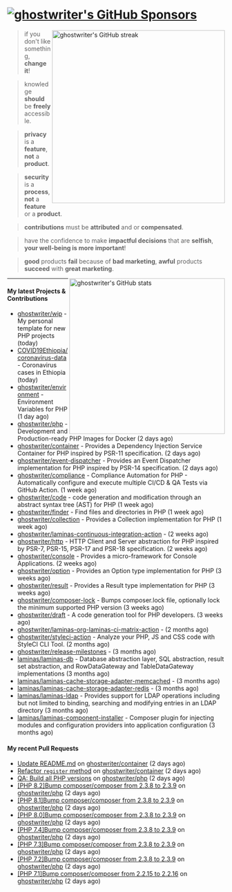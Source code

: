 # [![ghostwriter's GitHub Sponsors](https://img.shields.io/github/sponsors/ghostwriter?label=GitHub+Sponsors&style=flat-square&logo=GitHub%20Sponsors)](https://github.com/sponsors/ghostwriter)

<img alt="ghostwriter's GitHub streak" width="400px" align="right" src="https://github-readme-streak-stats.herokuapp.com/?cache_seconds=1800&user=ghostwriter">

> if you don't like something, **change it**!

> knowledge **should** be **freely** accessible.

> **privacy** is a **feature**, **not** a **product**.

> **security** is a **process**, **not** a **feature** or a **product**.

> **contributions** must be **attributed** and or **compensated**.

> have the confidence to make **impactful decisions** that are **selfish**, **your well-being is more important**!

> **good** products **fail** because of **bad marketing**, **awful** products **succeed** with **great marketing**.

<img alt="ghostwriter's GitHub stats" width="360px" align="right" src="https://github-readme-stats.vercel.app/api?cache_seconds=1800&username=ghostwriter&show_icons=true&count_private=true&hide_title=true&hide_rank=true&icon_color=333">

---

#### My latest Projects & Contributions

- [ghostwriter/wip](https://github.com/ghostwriter/wip) - My personal template for new PHP projects (today)
- [COVID19Ethiopia/coronavirus-data](https://github.com/COVID19Ethiopia/coronavirus-data) - Coronavirus cases in Ethiopia (today)
- [ghostwriter/environment](https://github.com/ghostwriter/environment) - Environment Variables for PHP (1 day ago)
- [ghostwriter/php](https://github.com/ghostwriter/php) - Development and Production-ready PHP Images for Docker (2 days ago)
- [ghostwriter/container](https://github.com/ghostwriter/container) - Provides a Dependency Injection Service Container for PHP inspired by PSR-11 specification. (2 days ago)
- [ghostwriter/event-dispatcher](https://github.com/ghostwriter/event-dispatcher) - Provides an Event Dispatcher implementation for PHP inspired by PSR-14 specification. (2 days ago)
- [ghostwriter/compliance](https://github.com/ghostwriter/compliance) - Compliance Automation for PHP - Automatically configure and execute multiple CI/CD &amp; QA Tests via GitHub Action. (1 week ago)
- [ghostwriter/code](https://github.com/ghostwriter/code) - code generation and modification through an abstract syntax tree (AST) for PHP (1 week ago)
- [ghostwriter/finder](https://github.com/ghostwriter/finder) - Find files and directories in PHP (1 week ago)
- [ghostwriter/collection](https://github.com/ghostwriter/collection) - Provides a Collection implementation for PHP (1 week ago)
- [ghostwriter/laminas-continuous-integration-action](https://github.com/ghostwriter/laminas-continuous-integration-action) -  (2 weeks ago)
- [ghostwriter/http](https://github.com/ghostwriter/http) - HTTP Client and Server abstraction for PHP inspired by PSR-7, PSR-15, PSR-17 and PSR-18 specification. (2 weeks ago)
- [ghostwriter/console](https://github.com/ghostwriter/console) - Provides a micro-framework for Console Applications. (2 weeks ago)
- [ghostwriter/option](https://github.com/ghostwriter/option) - Provides an Option type implementation for PHP (3 weeks ago)
- [ghostwriter/result](https://github.com/ghostwriter/result) - Provides a Result type implementation for PHP (3 weeks ago)
- [ghostwriter/composer-lock](https://github.com/ghostwriter/composer-lock) - Bumps composer.lock file, optionally lock the minimum supported PHP version (3 weeks ago)
- [ghostwriter/draft](https://github.com/ghostwriter/draft) - A code generation tool for PHP developers. (3 weeks ago)
- [ghostwriter/laminas-org-laminas-ci-matrix-action](https://github.com/ghostwriter/laminas-org-laminas-ci-matrix-action) -  (2 months ago)
- [ghostwriter/styleci-action](https://github.com/ghostwriter/styleci-action) - Analyze your PHP, JS and CSS code with StyleCI CLI Tool. (2 months ago)
- [ghostwriter/release-milestones](https://github.com/ghostwriter/release-milestones) -  (3 months ago)
- [laminas/laminas-db](https://github.com/laminas/laminas-db) - Database abstraction layer, SQL abstraction, result set abstraction, and RowDataGateway and TableDataGateway implementations (3 months ago)
- [laminas/laminas-cache-storage-adapter-memcached](https://github.com/laminas/laminas-cache-storage-adapter-memcached) -  (3 months ago)
- [laminas/laminas-cache-storage-adapter-redis](https://github.com/laminas/laminas-cache-storage-adapter-redis) -  (3 months ago)
- [laminas/laminas-ldap](https://github.com/laminas/laminas-ldap) - Provides support for LDAP operations including but not limited to binding, searching and modifying entries in an LDAP directory (3 months ago)
- [laminas/laminas-component-installer](https://github.com/laminas/laminas-component-installer) - Composer plugin for injecting modules and configuration providers into application configuration (3 months ago)

#### My recent Pull Requests

- [Update README.md](https://github.com/ghostwriter/container/pull/13) on [ghostwriter/container](https://github.com/ghostwriter/container) (2 days ago)
- [Refactor `register` method](https://github.com/ghostwriter/container/pull/12) on [ghostwriter/container](https://github.com/ghostwriter/container) (2 days ago)
- [QA: Build all PHP versions](https://github.com/ghostwriter/php/pull/85) on [ghostwriter/php](https://github.com/ghostwriter/php) (2 days ago)
- [[PHP 8.2]Bump composer/composer from 2.3.8 to 2.3.9](https://github.com/ghostwriter/php/pull/84) on [ghostwriter/php](https://github.com/ghostwriter/php) (2 days ago)
- [[PHP 8.1]Bump composer/composer from 2.3.8 to 2.3.9](https://github.com/ghostwriter/php/pull/83) on [ghostwriter/php](https://github.com/ghostwriter/php) (2 days ago)
- [[PHP 8.0]Bump composer/composer from 2.3.8 to 2.3.9](https://github.com/ghostwriter/php/pull/82) on [ghostwriter/php](https://github.com/ghostwriter/php) (2 days ago)
- [[PHP 7.4]Bump composer/composer from 2.3.8 to 2.3.9](https://github.com/ghostwriter/php/pull/81) on [ghostwriter/php](https://github.com/ghostwriter/php) (2 days ago)
- [[PHP 7.3]Bump composer/composer from 2.3.8 to 2.3.9](https://github.com/ghostwriter/php/pull/80) on [ghostwriter/php](https://github.com/ghostwriter/php) (2 days ago)
- [[PHP 7.2]Bump composer/composer from 2.3.8 to 2.3.9](https://github.com/ghostwriter/php/pull/79) on [ghostwriter/php](https://github.com/ghostwriter/php) (2 days ago)
- [[PHP 7.1]Bump composer/composer from 2.2.15 to 2.2.16](https://github.com/ghostwriter/php/pull/78) on [ghostwriter/php](https://github.com/ghostwriter/php) (2 days ago)
